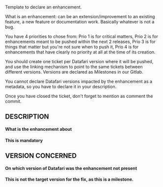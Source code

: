 >>>
Template to declare an enhancement. 

What is an enhancement: can be an extension/improvement to an existing feature, a new feature or documentation work. Basically whatever is not a bug.

You have 4 priorities to chose from: Prio 1 is for critical matters, Prio 2 is for enhancements meant to be pushed within the next 2 releases, Prio 3 is for things that matter but you're not sure when to push it, Prio 4 is for enhancements that have clearly no priority at all at the time of its creation.

You should create one ticket per Datafari version where it will be pushed, and use the linking mechanism to point to the same tickets between different versions. Versions are declared as Milestones in our Gitlab.

You cannot declare Datafari versions impacted by the enhancement as a metadata, so you have to declare it in your description.

Once you have closed the ticket, don't forget to mention as comment the commit.
>>>

## DESCRIPTION
#### What is the enhancement about
#### This is mandatory


## VERSION CONCERNED
#### On which version of Datafari was the enhancement not present 
#### This is not the target version for the fix, as this is a milestone.
